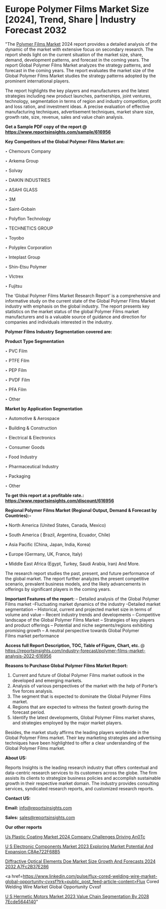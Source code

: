 # Europe Polymer Films Market Size [2024], Trend, Share | Industry Forecast 2032

"The <a href=https://www.reportsinsights.com/sample/616956>Polymer Films Market</a> 2024 report provides a detailed analysis of the dynamic of the market with extensive focus on secondary research. The report sheds light on the current situation of the market size, share, demand, development patterns, and forecast in the coming years. The report Global Polymer Films Market analyzes the strategy patterns, and forecast in the coming years. The report evaluates the market size of the Global Polymer Films Market studies the strategy patterns adopted by the prominent international players.

The report highlights the key players and manufacturers and the latest strategies including new product launches, partnerships, joint ventures, technology, segmentation in terms of region and industry competition, profit and loss ration, and investment ideas. A precise evaluation of effective manufacturing techniques, advertisement techniques, market share size, growth rate, size, revenue, sales and value chain analysis.

<strong>Get a Sample PDF copy of the report @ <a href=https://www.reportsinsights.com/sample/616956 style=color:#0000ff;>https://www.reportsinsights.com/sample/616956</a></strong>

<strong>Key Competitors of the Global Polymer Films Market are:</strong>

‣ Chemours Company

‣ Arkema Group

‣ Solvay

‣ DAIKIN INDUSTRIES

‣ ASAHI GLASS

‣ 3M

‣ Saint-Gobain

‣ Polyflon Technology

‣ TECHNETICS GROUP

‣ Toyobo

‣ Polyplex Corporation

‣ Inteplast Group

‣ Shin-Etsu Polymer

‣ VIctrex

‣ Fujitsu

The ‘Global Polymer Films Market Research Report’ is a comprehensive and informative study on the current state of the Global Polymer Films Market industry with emphasis on the global industry. The report presents key statistics on the market status of the global Polymer Films market manufacturers and is a valuable source of guidance and direction for companies and individuals interested in the industry.

<strong>Polymer Films Industry Segmentation covered are:</strong>

<strong>Product Type Segmentation</strong>

‣ PVC Film

‣ PTFE Film

‣ PEP Film

‣ PVDF Film

‣ PFA Film

‣ Other

<strong>Market by Application Segmentation</strong>

‣ Automotive & Aerospace

‣ Building & Construction

‣ Electrical & Electronics

‣ Consumer Goods

‣ Food Industry

‣ Pharmaceutical Industry

‣ Packaging

‣ Other

<strong>To get this report at a profitable rate.: <a href=https://www.reportsinsights.com/discount/616956 style=color:#0000ff;>https://www.reportsinsights.com/discount/616956</a></strong>

<strong>Regional Polymer Films Market (Regional Output, Demand &amp; Forecast by Countries):-</strong>

• North America (United States, Canada, Mexico)

• South America ( Brazil, Argentina, Ecuador, Chile)

• Asia Pacific (China, Japan, India, Korea)

• Europe (Germany, UK, France, Italy)

• Middle East Africa (Egypt, Turkey, Saudi Arabia, Iran) And More.

The research report studies the past, present, and future performance of the global market. The report further analyzes the present competitive scenario, prevalent business models, and the likely advancements in offerings by significant players in the coming years.

<strong>Important Features of the report:</strong>
– Detailed analysis of the Global Polymer Films market
–Fluctuating market dynamics of the industry
–Detailed market segmentation
– Historical, current and projected market size in terms of volume and value
– Recent industry trends and developments
– Competitive landscape of the Global Polymer Films Market
– Strategies of key players and product offerings
– Potential and niche segments/regions exhibiting promising growth
– A neutral perspective towards Global Polymer Films market performance

<strong>Access full Report Description, TOC, Table of Figure, Chart, etc. </strong>@   <a href=https://reportsinsights.com/industry-forecast/polymer-films-market-analysis-2022-616956 style=color:#0000ff;>https://reportsinsights.com/industry-forecast/polymer-films-market-analysis-2022-616956</a>

<strong>Reasons to Purchase Global Polymer Films Market Report:</strong>
1. Current and future of Global Polymer Films market outlook in the developed and emerging markets.
2. Analysis of various perspectives of the market with the help of Porter’s five forces analysis.
3. The segment that is expected to dominate the Global Polymer Films market.
4. Regions that are expected to witness the fastest growth during the forecast period.
5. Identify the latest developments, Global Polymer Films market shares, and strategies employed by the major market players.

Besides, the market study affirms the leading players worldwide in the Global Polymer Films market. Their key marketing strategies and advertising techniques have been highlighted to offer a clear understanding of the Global Polymer Films market.

<strong><strong>About US</strong>:</strong>

Reports Insights is the leading research industry that offers contextual and data-centric research services to its customers across the globe. The firm assists its clients to strategize business policies and accomplish sustainable growth in their respective market domain. The industry provides consulting services, syndicated research reports, and customized research reports.

<strong>Contact US:</strong>

<p class=><b>Email:</b> <a href=mailto:info@reportsinsights.com>info@reportsinsights.com</a></p>
<p class=><b>Sales:</b> <a href=mailto:sales@reportsinsights.com>sales@reportsinsights.com</a></p>

<strong>Our other reports</strong>

<a href=https://www.linkedin.com/pulse/us-plastic-coating-market-2024-company-challenges-driving-an0tc/>Us Plastic Coating Market 2024 Company Challenges Driving An0Tc</a>

<a href=https://medium.com/@gd336335/u-s-electronic-components-market-2023-exploring-market-potential-and-expansion-c8ae722f68b5>U S Electronic Components Market 2023 Exploring Market Potential And Expansion C8Ae722F68B5</a>

<a href=https://medium.com/@aneetapatil1234/diffractive-optical-elements-doe-market-size-growth-and-forecasts-2024-2032-a7fc2b37e286>Diffractive Optical Elements Doe Market Size Growth And Forecasts 2024 2032 A7Fc2B37E286</a>

<a href=https://www.linkedin.com/pulse/flux-cored-welding-wire-market-global-opportunity-cvxsf?trk=public_post_feed-article-content>Flux Cored Welding Wire Market Global Opportunity Cvxsf</a>

<a href=https://medium.com/@reportinsights.ja/u-s-hermetic-motors-market-2023-value-chain-segmentation-by-2028-7ecde5644140>U S Hermetic Motors Market 2023 Value Chain Segmentation By 2028 7Ecde5644140</a>"
